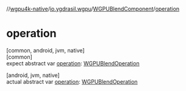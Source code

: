 //[wgpu4k-native](../../../index.md)/[io.ygdrasil.wgpu](../index.md)/[WGPUBlendComponent](index.md)/[operation](operation.md)

# operation

[common, android, jvm, native]\
[common]\
expect abstract var [operation](operation.md): [WGPUBlendOperation](../-w-g-p-u-blend-operation/index.md)

[android, jvm, native]\
actual abstract var [operation](operation.md): [WGPUBlendOperation](../-w-g-p-u-blend-operation/index.md)